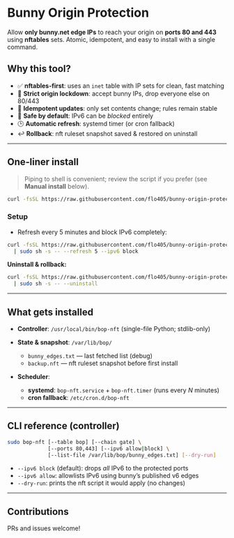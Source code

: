 # Bunny Origin Protection

Allow **only bunny.net edge IPs** to reach your origin on **ports 80 and 443** using **nftables** sets. Atomic, idempotent, and easy to install with a single command.

## Why this tool?

* ✅ **nftables-first**: uses an `inet` table with IP sets for clean, fast matching
* 🔐 **Strict origin lockdown**: accept bunny IPs, drop everyone else on 80/443
* 🔁 **Idempotent updates**: only set contents change; rules remain stable
* 🧯 **Safe by default**: IPv6 can be *blocked* entirely
* 🕒 **Automatic refresh**: systemd timer (or cron fallback)
* ↩️ **Rollback**: nft ruleset snapshot saved & restored on uninstall

---

## One‑liner install

> Piping to shell is convenient; review the script if you prefer (see **Manual install** below).

```bash
curl -fsSL https://raw.githubusercontent.com/flo405/bunny-origin-protection/refs/heads/main/setup-bop.sh | sudo sh
```

### Setup

* Refresh every 5 minutes and block IPv6 completely:

```bash
curl -fsSL https://raw.githubusercontent.com/flo405/bunny-origin-protection/refs/heads/main/setup-bop.sh \
  | sudo sh -s -- --refresh 5 --ipv6 block
```

**Uninstall & rollback:**

```bash
curl -fsSL https://raw.githubusercontent.com/flo405/bunny-origin-protection/refs/heads/main/setup-bop.sh \
  | sudo sh -s -- --uninstall
```

---

## What gets installed

* **Controller**: `/usr/local/bin/bop-nft` (single-file Python; stdlib-only)
* **State & snapshot**: `/var/lib/bop/`

  * `bunny_edges.txt` — last fetched list (debug)
  * `backup.nft` — nft ruleset snapshot before first install
* **Scheduler**:

  * **systemd**: `bop-nft.service` + `bop-nft.timer` (runs every *N* minutes)
  * **cron fallback**: `/etc/cron.d/bop-nft`

---

## CLI reference (controller)

```bash
sudo bop-nft [--table bop] [--chain gate] \
             [--ports 80,443] [--ipv6 allow|block] \
             [--list-file /var/lib/bop/bunny_edges.txt] [--dry-run]
```

* `--ipv6 block` (default): drops *all* IPv6 to the protected ports
* `--ipv6 allow`: allowlists IPv6 using bunny’s published v6 edges
* `--dry-run`: prints the nft script it would apply (no changes)

---

## Contributions

PRs and issues welcome!
